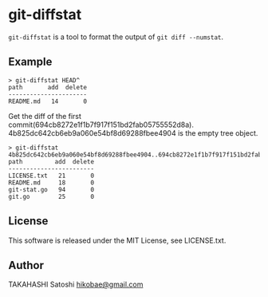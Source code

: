 # git-diffstat

`git-diffstat` is a tool to format the output of `git diff --numstat`.

## Example

```console
> git-diffstat HEAD^
path       add  delete
----------------------
README.md   14       0
```

Get the diff of the first commit(694cb8272e1f1b7f917f151bd2fab05755552d8a). 4b825dc642cb6eb9a060e54bf8d69288fbee4904 is the empty tree object.
```console
> git-diffstat 4b825dc642cb6eb9a060e54bf8d69288fbee4904..694cb8272e1f1b7f917f151bd2fab05755552d8a
path         add  delete
------------------------
LICENSE.txt   21       0
README.md     18       0
git-stat.go   94       0
git.go        25       0
```

## License

This software is released under the MIT License, see LICENSE.txt.

## Author

TAKAHASHI Satoshi <hikobae@gmail.com>